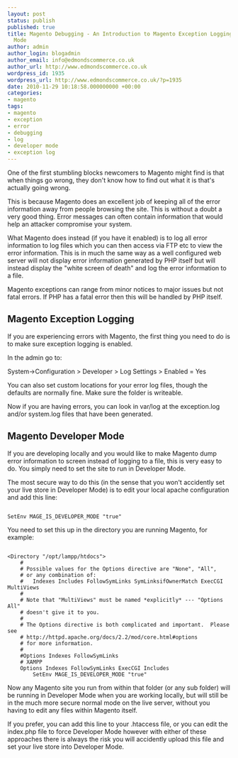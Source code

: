 ```yaml
---
layout: post
status: publish
published: true
title: Magento Debugging - An Introduction to Magento Exception Logging and Developer
  Mode
author: admin
author_login: blogadmin
author_email: info@edmondscommerce.co.uk
author_url: http://www.edmondscommerce.co.uk
wordpress_id: 1935
wordpress_url: http://www.edmondscommerce.co.uk/?p=1935
date: 2010-11-29 10:18:58.000000000 +00:00
categories:
- magento
tags:
- magento
- exception
- error
- debugging
- log
- developer mode
- exception log
---
```

One of the first stumbling blocks newcomers to Magento might find is that when things go wrong, they don't know how to find out what it is that's actually going wrong. 

This is because Magento does an excellent job of keeping all of the error information away from people browsing the site. This is without a doubt a very good thing. Error messages can often contain information that would help an attacker compromise your system.

What Magento does instead (if you have it enabled) is to log all error information to log files which you can then access via FTP etc to view the error information. This is in much the same way as a well configured web server will not display error information generated by PHP itself but will instead display the "white screen of death" and log the error information to a file.

Magento exceptions can range from minor notices to major issues but not fatal errors. If PHP has a fatal error then this will be handled by PHP itself.


<h2>Magento Exception Logging</h2>
If you are experiencing errors with Magento, the first thing you need to do is to make sure exception logging is enabled.

In the admin go to:

System->Configuration > Developer > Log Settings > Enabled = Yes

You can also set custom locations for your error log files, though the defaults are normally fine. Make sure the folder is writeable.

Now if you are having errors, you can look in var/log at the exception.log and/or system.log files that have been generated.


<h2>Magento Developer Mode</h2>
If you are developing locally and you would like to make Magento dump error information to screen instead of logging to a file, this is very easy to do. You simply need to set the site to run in Developer Mode.

The most secure way to do this (in the sense that you won't accidently set your live store in Developer Mode) is to edit your local apache configuration and add this line:

```

SetEnv MAGE_IS_DEVELOPER_MODE "true"

```

You need to set this up in the directory you are running Magento, for example:
```

<Directory "/opt/lampp/htdocs">
    #
    # Possible values for the Options directive are "None", "All",
    # or any combination of:
    #   Indexes Includes FollowSymLinks SymLinksifOwnerMatch ExecCGI MultiViews
    #
    # Note that "MultiViews" must be named *explicitly* --- "Options All"
    # doesn't give it to you.
    #
    # The Options directive is both complicated and important.  Please see
    # http://httpd.apache.org/docs/2.2/mod/core.html#options
    # for more information.
    #
    #Options Indexes FollowSymLinks
    # XAMPP
    Options Indexes FollowSymLinks ExecCGI Includes
        SetEnv MAGE_IS_DEVELOPER_MODE "true"

```

Now any Magento site you run from within that folder (or any sub folder) will be running in Developer Mode when you are working locally, but will still be in the much more secure normal mode on the live server, without you having to edit any files within Magento itself.

If you prefer, you can add this line to your .htaccess file, or you can edit the index.php file to force Developer Mode however with either of these approaches there is always the risk you will accidently upload this file and set your live store into Developer Mode.
